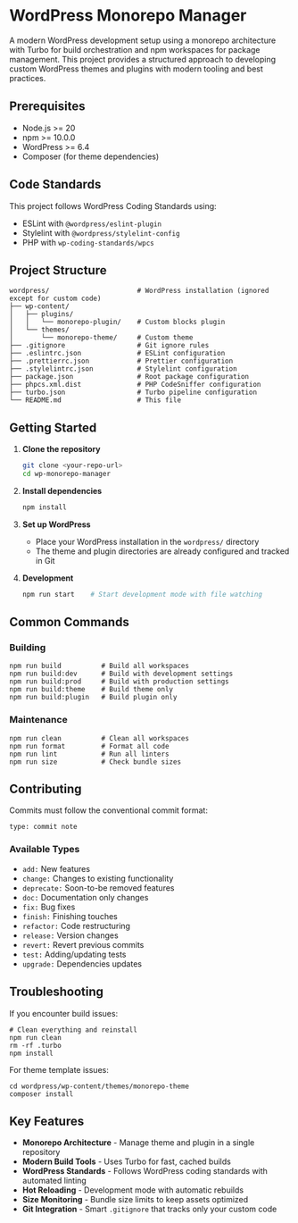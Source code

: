 # WordPress Monorepo Manager

A modern WordPress development setup using a monorepo architecture with Turbo for build orchestration and npm workspaces for package management. This project provides a structured approach to developing custom WordPress themes and plugins with modern tooling and best practices.

## Prerequisites

- Node.js >= 20
- npm >= 10.0.0
- WordPress >= 6.4
- Composer (for theme dependencies)

## Code Standards

This project follows WordPress Coding Standards using:

- ESLint with `@wordpress/eslint-plugin`
- Stylelint with `@wordpress/stylelint-config`
- PHP with `wp-coding-standards/wpcs`

## Project Structure

    wordpress/                      # WordPress installation (ignored except for custom code)
    ├── wp-content/
    │   ├── plugins/
    │   │   └── monorepo-plugin/    # Custom blocks plugin
    │   └── themes/
    │       └── monorepo-theme/     # Custom theme
    ├── .gitignore                  # Git ignore rules
    ├── .eslintrc.json              # ESLint configuration
    ├── .prettierrc.json            # Prettier configuration
    ├── .stylelintrc.json           # Stylelint configuration
    ├── package.json                # Root package configuration
    ├── phpcs.xml.dist              # PHP CodeSniffer configuration
    ├── turbo.json                  # Turbo pipeline configuration
    └── README.md                   # This file

## Getting Started

1. **Clone the repository**

    ```bash
    git clone <your-repo-url>
    cd wp-monorepo-manager
    ```

2. **Install dependencies**

    ```bash
    npm install
    ```

3. **Set up WordPress**

    - Place your WordPress installation in the `wordpress/` directory
    - The theme and plugin directories are already configured and tracked in Git

4. **Development**
    ```bash
    npm run start    # Start development mode with file watching
    ```

## Common Commands

### Building

```
npm run build          # Build all workspaces
npm run build:dev      # Build with development settings
npm run build:prod     # Build with production settings
npm run build:theme    # Build theme only
npm run build:plugin   # Build plugin only
```

### Maintenance

```
npm run clean          # Clean all workspaces
npm run format         # Format all code
npm run lint           # Run all linters
npm run size           # Check bundle sizes
```

## Contributing

Commits must follow the conventional commit format:

```
type: commit note
```

### Available Types

- `add:` New features
- `change:` Changes to existing functionality
- `deprecate:` Soon-to-be removed features
- `doc:` Documentation only changes
- `fix:` Bug fixes
- `finish:` Finishing touches
- `refactor:` Code restructuring
- `release:` Version changes
- `revert:` Revert previous commits
- `test:` Adding/updating tests
- `upgrade:` Dependencies updates

## Troubleshooting

If you encounter build issues:

```
# Clean everything and reinstall
npm run clean
rm -rf .turbo
npm install
```

For theme template issues:

```
cd wordpress/wp-content/themes/monorepo-theme
composer install
```

## Key Features

- **Monorepo Architecture** - Manage theme and plugin in a single repository
- **Modern Build Tools** - Uses Turbo for fast, cached builds
- **WordPress Standards** - Follows WordPress coding standards with automated linting
- **Hot Reloading** - Development mode with automatic rebuilds
- **Size Monitoring** - Bundle size limits to keep assets optimized
- **Git Integration** - Smart `.gitignore` that tracks only your custom code
